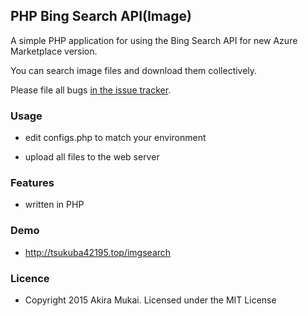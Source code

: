 ## PHP Bing Search API(Image)

A simple PHP application for using the Bing Search API for new Azure Marketplace version.

You can search  image files and download them collectively.

Please file all bugs [in the issue tracker](https://github.com/s0323861/PHPBingSearchAPI_Image/issues).


### Usage

  - edit configs.php to match your environment

  - upload all files to the web server


### Features

  - written in PHP


### Demo

  - http://tsukuba42195.top/imgsearch


### Licence

  - Copyright 2015 Akira Mukai. Licensed under the MIT License
